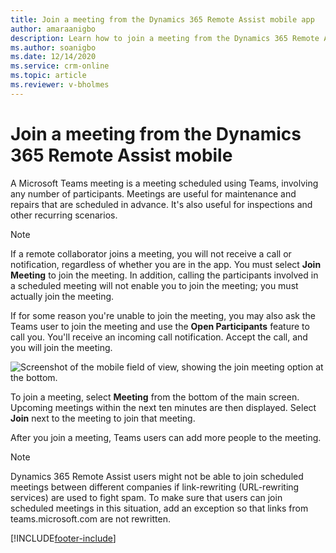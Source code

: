 ```yaml
---
title: Join a meeting from the Dynamics 365 Remote Assist mobile app
author: amaraanigbo
description: Learn how to join a meeting from the Dynamics 365 Remote Assist mobile app 
ms.author: soanigbo
ms.date: 12/14/2020
ms.service: crm-online
ms.topic: article
ms.reviewer: v-bholmes
---
```



# Join a meeting from the Dynamics 365 Remote Assist mobile 

A Microsoft Teams meeting is a meeting scheduled using Teams, involving any number of participants. Meetings are useful for maintenance and repairs that are scheduled in advance. It's also useful for inspections and other recurring scenarios.

> [!Note]
> If a remote collaborator joins a meeting, you will not receive a call or notification, regardless of whether you are in the app. You must select **Join Meeting** to join the meeting. In addition, calling the participants involved in a scheduled meeting will not enable you to join the meeting; you must actually join the meeting. 

If for some reason you're unable to join the meeting, you may also ask the Teams user to join the meeting and use the **Open Participants** feature to call you. You'll receive an incoming call notification. Accept the call, and you will join the meeting. 

![Screenshot of the mobile field of view, showing the join meeting option at the bottom.](media/mobile-meeting.PNG "JoinMeeting")

To join a meeting, select **Meeting** from the bottom of the main screen. Upcoming meetings within the next ten minutes are then displayed. Select **Join** next to the meeting to join that meeting.

After you join a meeting, Teams users can add more people to the meeting.

> [!NOTE]
> Dynamics 365 Remote Assist users might not be able to join scheduled meetings between different companies if link-rewriting (URL-rewriting services) are used to fight spam. To make sure that users can join scheduled meetings in this situation, add an exception so that links from teams.microsoft.com are not rewritten.  


[!INCLUDE[footer-include](../includes/footer-banner.md)]

